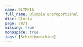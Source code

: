 ```yaml
---
name: OLYMPIA
full_name: Olympia unproportional
disc: Gloria
page: 28/1
missing: true
monospace: true
tags: [Schreibmaschine]
---
```

